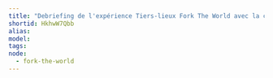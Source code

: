 ```yaml
---
title: "Debriefing de l'expérience Tiers-lieux Fork The World avec la communauté OpenFactory"
shortid: HkhwW7Qbb
alias:
model:
tags:
node: 
  - fork-the-world
---
```

